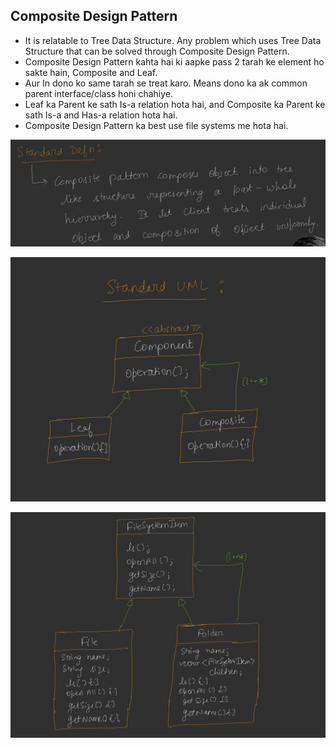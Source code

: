 ## Composite Design Pattern

* It is relatable to Tree Data Structure. Any problem which uses Tree Data Structure that can be solved through Composite Design Pattern.
* Composite Design Pattern kahta hai ki aapke pass 2 tarah ke element ho sakte hain, Composite and Leaf.
* Aur In dono ko same tarah se treat karo. Means dono ka ak common parent interface/class honi chahiye.
* Leaf ka Parent ke sath Is-a relation hota hai, and Composite ka Parent ke sath Is-a and Has-a relation hota hai.
* Composite Design Pattern ka best use file systems me hota hai.

![1756087953239](image/Composite/1756087953239.png)

![1756087726892](image/Composite/1756087726892.png)

![1756087736056](image/Composite/1756087736056.png)
